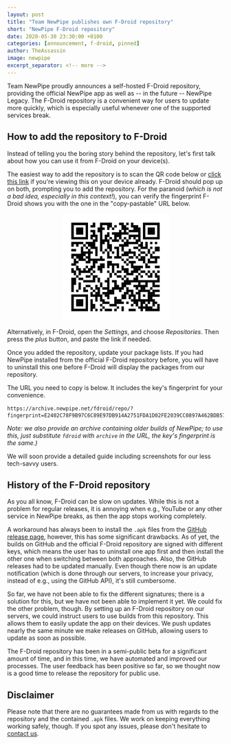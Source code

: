 ```yaml
---
layout: post
title: "Team NewPipe publishes own F-Droid repository"
short: "NewPipe F-Droid repository"
date: 2020-05-30 23:30:00 +0100
categories: [announcement, f-droid, pinned]
author: TheAssassin
image: newpipe
excerpt_separator: <!-- more -->
---
```


Team NewPipe proudly announces a self-hosted F-Droid repository, providing the official NewPipe app as well as -- in the future -- NewPipe Legacy. The F-Droid repository is a convenient way for users to update more quickly, which is especially useful whenever one of the supported services break.

<!-- more -->

## How to add the repository to F-Droid

Instead of telling you the boring story behind the repository, let's first talk about how you can use it from F-Droid on your device(s).

The easiest way to add the repository is to scan the QR code below or [click this link](fdroidrepo://archive.newpipe.net/fdroid/repo/?fingerprint=E2402C78F9B97C6C89E97DB914A2751FDA1D02FE2039CC0897A462BDB57E7501) if you're viewing this on your device already. F-Droid should pop up on both, prompting you to add the repository. For the paranoid (*which is not a bad idea, especially in this context!*), you can verify the fingerprint F-Droid shows you with the one in the "copy-pastable" URL below.

<center>
    <img src="/img/fdroid-repo-qrcode.svg" alt="NewPipe F-Droid repository QR code" style="width: 250px">
</center>

Alternatively, in F-Droid, open the *Settings*, and choose *Repositories*. Then press the *plus* button, and paste the link if needed.

Once you added the repository, update your package lists. If you had NewPipe installed from the official F-Droid repository before, you will have to uninstall this one before F-Droid will display the packages from our repository.

The URL you need to copy is below. It includes the key's fingerprint for your convenience.

```
https://archive.newpipe.net/fdroid/repo/?fingerprint=E2402C78F9B97C6C89E97DB914A2751FDA1D02FE2039CC0897A462BDB57E7501
```

*Note: we also provide an archive containing older builds of NewPipe; to use this, just substitute `fdroid` with `archive` in the URL, the key's fingerprint is the same.)*

We will soon provide a detailed guide including screenshots for our less tech-savvy users.


## History of the F-Droid repository

As you all know, F-Droid can be slow on updates. While this is not a problem for regular releases, it is annoying when e.g., YouTube or any other service in NewPipe breaks, as then the app stops working completely.

A workaround has always been to install the `.apk` files from the [GitHub release page](https://github.com/TeamNewPipe/NewPipe/releases), however, this has some significant drawbacks. As of yet, the builds on GitHub and the official F-Droid repository are signed with different keys, which means the user has to uninstall one app first and then install the other one when switching between both approaches. Also, the GitHub releases had to be updated manually. Even though there now is an update notification (which is done through our servers, to increase your privacy, instead of e.g., using the GitHub API), it's still cumbersome.

So far, we have not been able to fix the different signatures; there is a solution for this, but we have not been able to implement it yet. We could fix the other problem, though. By setting up an F-Droid repository on our servers, we could instruct users to use builds from this repository. This allows them to easily update the app on their devices. We push updates nearly the same minute we make releases on GitHub, allowing users to update as soon as possible.

The F-Droid repository has been in a semi-public beta for a significant amount of time, and in this time, we have automated and improved our processes. The user feedback has been positive so far, so we thought now is a good time to release the repository for public use.


## Disclaimer

Please note that there are no guarantees made from us with regards to the repository and the contained `.apk` files. We work on keeping everything working safely, though. If you spot any issues, please don't hesitate to [contact us](https://newpipe.schabi.org/press/contact/).
